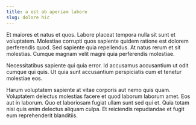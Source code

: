 ```yaml
---
title: a est ab aperiam labore
slug: dolore hic
---
```


Et maiores et natus et quos. Labore placeat tempora nulla sit sunt et voluptatem. Molestiae corrupti quos sapiente quidem ratione est dolorem perferendis quod. Sed sapiente quia repellendus. At natus rerum et sit molestias. Cumque magnam velit magni quia perferendis molestiae.

Necessitatibus sapiente qui quia error. Id accusamus accusantium ut odit cumque qui quis. Ut quia sunt accusantium perspiciatis cum et tenetur molestiae eos.

Harum voluptatem sapiente at vitae corporis aut nemo quis quam. Voluptatem delectus molestias facere et quod laborum laborum amet. Eos aut in laborum. Quo et laboriosam fugiat ullam sunt sed qui et. Quia totam nisi quis enim delectus aliquam culpa. Et reiciendis repudiandae et fugit eum reprehenderit blanditiis.
